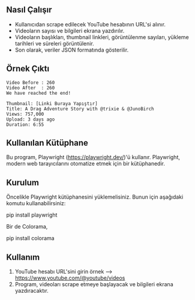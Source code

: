 ## Nasıl Çalışır

- Kullanıcıdan scrape edilecek YouTube hesabının URL'si alınır.
- Videoların sayısı ve bilgileri ekrana yazdırılır.
- Videoların başlıkları, thumbnail linkleri, görüntülenme sayıları, yükleme tarihleri ve süreleri görüntülenir.
- Son olarak, veriler JSON formatında gösterilir.

## Örnek Çıktı

```
Video Before : 260
Video After  : 260
We have reached the end! 

Thumbnail: [Linki Buraya Yapıştır]
Title: A Drag Adventure Story with @trixie & @JunoBirch
Views: 757,000
Upload: 3 days ago
Duration: 6:55
```

## Kullanılan Kütüphane

Bu program, Playwright (https://playwright.dev/)'ü kullanır. Playwright, modern web tarayıcılarını otomatize etmek için bir kütüphanedir.

## Kurulum

Öncelikle Playwright kütüphanesini yüklemelisiniz. Bunun için aşağıdaki komutu kullanabilirsiniz:

pip install playwright

Bir de Colorama,

pip install colorama

## Kullanım

1. YouTube hesabı URL'sini girin örnek --> https://www.youtube.com/@youtube/videos
2. Program, videoları scrape etmeye başlayacak ve bilgileri ekrana yazdıracaktır.
